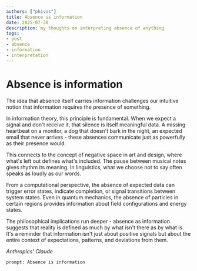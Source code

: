 ```yaml
---
authors: ["phivos"]
title: Absence is information
date: 2025-07-30
description: my thoughts on interpreting absence of anything
tags:
- post
- absence
- information
- interpretation
---
```


# Absence is information

The idea that absence itself carries information challenges our intuitive notion that information requires the presence of something.

In information theory, this principle is fundamental. When we expect a signal and don't receive it, that silence is itself meaningful data. A missing heartbeat on a monitor, a dog that doesn't bark in the night, an expected email that never arrives - these absences communicate just as powerfully as their presence would.

This connects to the concept of negative space in art and design, where what's left out defines what's included. The pause between musical notes gives rhythm its meaning. In linguistics, what we choose not to say often speaks as loudly as our words.

From a computational perspective, the absence of expected data can trigger error states, indicate completion, or signal transitions between system states. Even in quantum mechanics, the absence of particles in certain regions provides information about field configurations and energy states.

The philosophical implications run deeper - absence as information suggests that reality is defined as much by what isn't there as by what is. It's a reminder that information isn't just about positive signals but about the entire context of expectations, patterns, and deviations from them.

_Anthropics' Claude_

`prompt: Absence is information`
